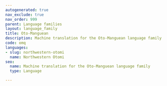 ```yaml
---
autogenerated: true
nav_exclude: true
nav_order: 999
parent: Language families
layout: language_family
title: Oto-Manguean
description: Machine translation for the Oto-Manguean language family
code: omq
languages:
- slug: northwestern-otomi
  name: Northwestern Otomi
seo:
  name: Machine translation for the Oto-Manguean language family
  type: Language

---
```


